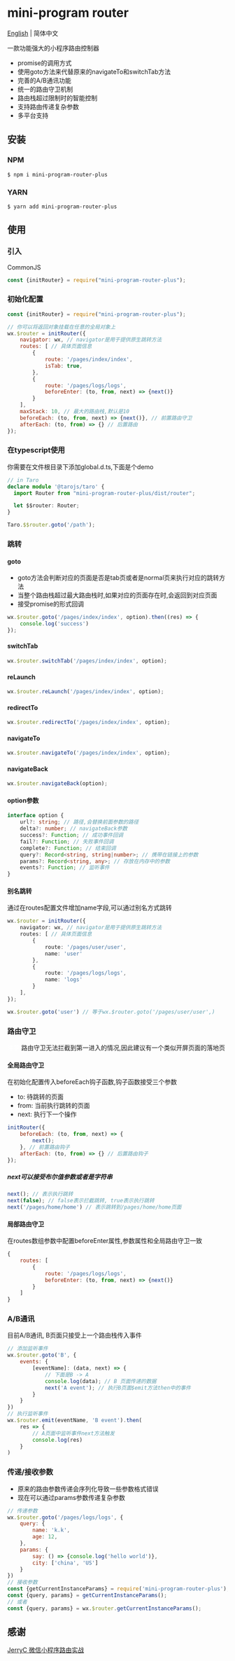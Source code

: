 
# mini-program router
[English](https://github.com/Ke-Kou/mini-program-router-plus/blob/main/README.CN.md) | 简体中文

一款功能强大的小程序路由控制器
- promise的调用方式
- 使用goto方法来代替原来的navigateTo和switchTab方法
- 完善的A/B通讯功能
- 统一的路由守卫机制
- 路由栈超过限制时的智能控制
- 支持路由传递复杂参数
- 多平台支持

## 安装
### NPM
```
$ npm i mini-program-router-plus
```
### YARN
```
$ yarn add mini-program-router-plus
```

## 使用

### 引入
CommonJS
```js
const {initRouter} = require("mini-program-router-plus");
```

### 初始化配置
```js
const {initRouter} = require("mini-program-router-plus");

// 你可以将返回对象挂载在任意的全局对象上
wx.$router = initRouter({
    navigator: wx, // navigator是用于提供原生跳转方法 
    routes: [ // 具体页面信息
        {
            route: '/pages/index/index',
            isTab: true,
        },
        {
            route: '/pages/logs/logs',
            beforeEnter: (to, from, next) => {next()}
        }
    ],
    maxStack: 10, // 最大的路由栈,默认是10
    beforeEach: (to, from, next) => {next()}, // 前置路由守卫
    afterEach: (to, from) => {} // 后置路由
});
```
### 在typescript使用
你需要在文件根目录下添加global.d.ts,下面是个demo
```ts
// in Taro
declare module '@tarojs/taro' {
  import Router from "mini-program-router-plus/dist/router";

  let $$router: Router;
}

Taro.$$router.goto('/path');
```

### 跳转
#### goto
- goto方法会判断对应的页面是否是tab页或者是normal页来执行对应的跳转方法
- 当整个路由栈超过最大路由栈时,如果对应的页面存在时,会返回到对应页面
- 接受promise的形式回调
```js
wx.$router.goto('/pages/index/index', option).then((res) => {
    console.log('success')
});
```
#### switchTab
```js
wx.$router.switchTab('/pages/index/index', option);
```
#### reLaunch
```js
wx.$router.reLaunch('/pages/index/index', option);
```
#### redirectTo
```js
wx.$router.redirectTo('/pages/index/index', option);
```
#### navigateTo
```js
wx.$router.navigateTo('/pages/index/index', option);
```
#### navigateBack
```js
wx.$router.navigateBack(option);
```
#### option参数
```ts
interface option {
    url?: string; // 路径,会替换前面参数的路径 
    delta?: number; // navigateBack参数 
    success?: Function; // 成功事件回调
    fail?: Function; // 失败事件回调
    complete?: Function; // 结束回调
    query?: Record<string, string|number>; // 携带在链接上的参数
    params?: Record<string, any>; // 存放在内存中的参数
    events?: Function; // 监听事件
}
```
#### 别名跳转
通过在routes配置文件增加name字段,可以通过别名方式跳转
```ts
wx.$router = initRouter({
    navigator: wx, // navigator是用于提供原生跳转方法 
    routes: [ // 具体页面信息
        {
            route: '/pages/user/user',
            name: 'user'
        },
        {
            route: '/pages/logs/logs',
            name: 'logs'
        }
    ],
});

wx.$router.goto('user') // 等于wx.$router.goto('/pages/user/user',)
```

### 路由守卫
<span style="color: #fff">注意:</span>路由守卫无法拦截到第一进入的情况,因此建议有一个类似开屏页面的落地页
#### 全局路由守卫
在初始化配置传入beforeEach钩子函数,钩子函数接受三个参数
- to: 待跳转的页面
- from: 当前执行跳转的页面
- next: 执行下一个操作
```js
initRouter({
    beforeEach: (to, from, next) => {
        next();
    }, // 前置路由钩子
    afterEach: (to, from) => {} // 后置路由钩子
});
```

##### next可以接受布尔值参数或者是字符串
```js
next(); // 表示执行跳转
next(false); // false表示拦截跳转, true表示执行跳转
next('/pages/home/home') // 表示跳转到/pages/home/home页面
```
#### 局部路由守卫
在routes数组参数中配置beforeEnter属性,参数属性和全局路由守卫一致
```js
{
    routes: [
        {
            route: '/pages/logs/logs',
            beforeEnter: (to, from, next) => {next()}
        }
    ]
}
```

### A/B通讯
目前A/B通讯, B页面只接受上一个路由栈传入事件
```js
// 添加监听事件
wx.$router.goto('B', {
    events: {
        [eventName]: (data, next) => {
            // 下面是B -> A
            console.log(data); // B 页面传递的数据
            next('A event'); // 执行B页面$emit方法then中的事件
        }
    } 
})
// 执行监听事件
wx.$router.emit(eventName, 'B event').then(
    res => {
        // A页面中监听事件next方法触发 
        console.log(res)
    }
)
```

### 传递/接收参数
- 原来的路由参数传递会序列化导致一些参数格式错误
- 现在可以通过params参数传递复杂参数
```js
// 传递参数
wx.$router.goto('/pages/logs/logs', {
    query: {
        name: 'k.k',
        age: 12,
    },
    params: {
        say: () => {console.log('hello world')},
        city: ['china', 'US']
    }
})
// 接收参数
const {getCurrentInstanceParams} = require('mini-program-router-plus');
const {query, params} = getCurrentInstanceParams();
// 或者
const {query, params} = wx.$router.getCurrentInstanceParams();
```

## 感谢
[JerryC 微信小程序路由实战](https://segmentfault.com/a/1190000039682661)

